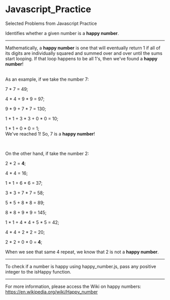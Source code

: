 # Javascript_Practice
Selected Problems from Javascript Practice

Identifies whether a given number is a **happy number**.

---

 Mathematically, a **happy number** is one that will eventually return 1 if all of its digits are individually squared and summed over and over until the sums start looping. If that loop happens to be all 1's, then we've found a **happy number**!
 
 <br/>
 As an example, if we take the number 7:

 7 * 7 = 49;
 
 4 * 4 + 9 * 9 = 97;
 
 9 * 9 + 7 * 7 = 130;
 
 1 * 1 + 3 * 3 + 0 * 0 = 10;
 
 1 * 1 + 0 * 0 = 1;
 <br/>
We've reached 1! So, 7 is a **happy number**!

<br/>

On the other hand, if take the number 2:
<br/>

2 * 2 = **4**;

4 * 4 = 16;

1 * 1 + 6 * 6 = 37;

3 * 3 + 7 * 7 = 58;

5 * 5 + 8 * 8 = 89;

8 * 8 + 9 * 9 = 145;

1 * 1 + 4 * 4 + 5 * 5 = 42;

4 * 4 + 2 * 2 = 20;

2 * 2 + 0 * 0 = **4**;

When we see that same 4 repeat, we know that 2 is not a **happy number**.

---

To check if a number is happy using happy_number.js, pass any positive integer to the isHappy function.

---
For more information, please access the Wiki on happy numbers:
https://en.wikipedia.org/wiki/Happy_number


